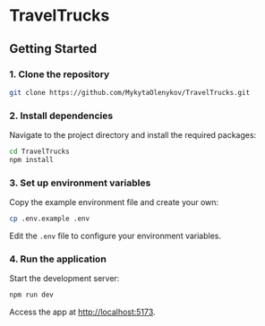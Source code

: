 # TravelTrucks

## Getting Started

### 1. Clone the repository

```bash
git clone https://github.com/MykytaOlenykov/TravelTrucks.git
```

### 2. Install dependencies

Navigate to the project directory and install the required packages:

```bash
cd TravelTrucks
npm install
```

### 3. Set up environment variables

Copy the example environment file and create your own:

```bash
cp .env.example .env
```

Edit the `.env` file to configure your environment variables.

### 4. Run the application

Start the development server:

```bash
npm run dev
```

Access the app at [http://localhost:5173](http://localhost:5173).
